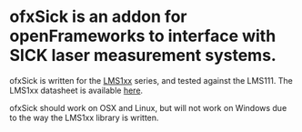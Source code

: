 # ofxSick is an addon for openFrameworks to interface with SICK laser measurement systems.

ofxSick is written for the [LMS1xx](http://www.sick.com/us/en-us/home/products/product_news/laser_measurement_systems/Pages/lms100.aspx) series, and tested against the LMS111. The LMS1xx datasheet is available [here](https://mysick.com/saqqara/get.aspx?id=im0031331).

ofxSick should work on OSX and Linux, but will not work on Windows due to the way the LMS1xx library is written.